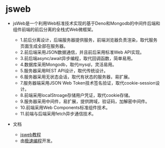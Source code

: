 # jsweb

- jsWeb是一个利用Web标准技术实现的基于Deno和Mongodb的中间件后端和组件前端的前后分离的全栈式Web微框架。
  - 1.前后分离设计，后端服务器提供服务，前端浏览器负责渲染，取代服务页面生成全部在服务器。
  - 2.前后端采用JSON数据通信，并且前后采用标准Web API实现。
  - 3.前后端async/await异步编程，取代回调函数，简单易用。
  - 4.数据库采用Mongodb，取代mysql，灵活易用。
  - 5.服务器采用REST API设计，取代传统设计。
  - 6.服务器采用无状态会话，取代有状态的服务器，易扩展。
  - 7.服务器端采用JSON Web Token技术签名验证，取代cookie-session设计。
  - 8.前端采用localStroage存储用户凭证，取代cookie存储。
  - 9.服务器采用中间件，易扩展，提供跨域，验证码，加解密中间件。
  - 10.前端采用Web Components标准组件技术。
  - 11.前端与后端采用fetch异步通信技术。

- 文档
	- <a href="https://www.jscoding.net/shell/index.html?name=jsweb&run=1" target="_blank">jsweb教程</a>
  - 由<a href="https://www.jscoding.net/" target="_blank">极速编程</a>开发。
